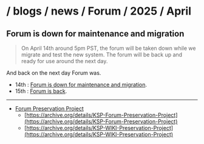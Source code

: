# / blogs / news / Forum / 2025 / April

## Forum is down for maintenance and migration

> On April 14th around 5pm PST, the forum will be taken down while we migrate and test the new system. The forum will be back up and ready for use around the next day.

And back on the next day Forum was.

* 14th : [Forum is down for maintenance and migration](./14_Forum-Down-For-Maintenance.md).
* 15th : [Forum is back](./15_Forum-is-back.md).

- - - 

* [Forum Preservation Project](https://github.com/net-lisias-ksp/KSP-Forum-Preservation-Project)
	+ [https://archive.org/details/KSP-Forum-Preservation-Project](https://archive.org/details/KSP-Forum-Preservation-Project)
	+ [https://archive.org/details/KSP-WIKI-Preservation-Project](https://archive.org/details/KSP-WIKI-Preservation-Project)

